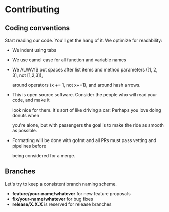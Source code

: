 # Contributing

## Coding conventions

Start reading our code. You'll get the hang of it. We optimize for readability:

* We indent using tabs
* We use camel case for all function and variable names
* We ALWAYS put spaces after list items and method parameters \(\[1, 2, 3\], not \[1,2,3\]\),

  around operators \(x += 1, not x+=1\), and around hash arrows.

* This is open source software. Consider the people who will read your code, and make it

  look nice for them. It's sort of like driving a car: Perhaps you love doing donuts when

  you're alone, but with passengers the goal is to make the ride as smooth as possible.

* Formatting will be done with gofmt and all PRs must pass vetting and pipelines before

  being considered for a merge.

## Branches

Let's try to keep a consistent branch naming scheme.

* **feature/your-name/whatever** for new feature proposals
* **fix/your-name/whatever** for bug fixes
* **release/X.X.X** is reserved for release branches

